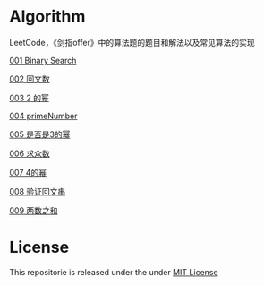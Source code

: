 # Algorithm
LeetCode，《剑指offer》中的算法题的题目和解法以及常见算法的实现

[001 Binary Search](https://github.com/liuzhongning/Algorithm/blob/master/001%20Binary%20Search.md)

[002 回文数](https://github.com/liuzhongning/Algorithm/blob/master/002%20回文数.md)

[003 2 的幂](https://github.com/liuzhongning/Algorithm/blob/master/003%202%20的幂.md)

[004 primeNumber](https://github.com/liuzhongning/Algorithm/blob/master/004%20primeNumber.md)

[005 是否是3的幂](https://github.com/liuzhongning/Algorithm/blob/master/005%20是否是3的幂.md)

[006 求众数](https://github.com/liuzhongning/Algorithm/blob/master/006%20求众数.md)

[007 4的幂](https://github.com/liuzhongning/Algorithm/blob/master/007%204的幂.md)

[008 验证回文串](https://github.com/liuzhongning/Algorithm/blob/master/008%20验证回文串.md)

[009 两数之和](https://github.com/liuzhongning/Algorithm/blob/master/009%20两数之和.md)



# License

This repositorie is released under the under [MIT License](https://github.com/liuzhongning/Algorithm/blob/master/LICENSE)
